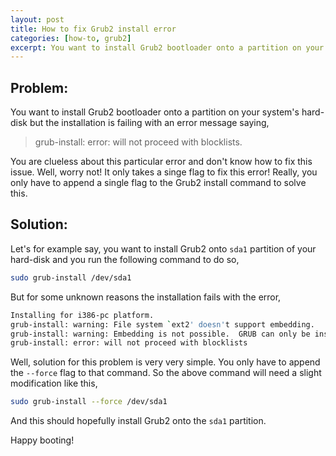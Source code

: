 ```yaml
---
layout: post
title: How to fix Grub2 install error
categories: [how-to, grub2]
excerpt: You want to install Grub2 bootloader onto a partition on your system's hard-disk but the installation is failing with an error message complaining about something called blocklists and you are 100% clueless about this blocklists thing and don't know how to fix this issue. Well, worry not! It only takes a singe flag to fix this error!
---
```


## Problem:

You want to install Grub2 bootloader onto a partition on your system's hard-disk but the installation is failing with an error message saying,  
> grub-install: error: will not proceed with blocklists.

You are clueless about this particular error and don't know how to fix this issue. Well, worry not! It only takes a singe flag to fix this error! Really, you only have to append a single flag to the Grub2 install command to solve this.  

## Solution:

Let's for example say, you want to install Grub2 onto <code>sda1</code> partition of your hard-disk and you run the following command to do so,  
```bash
sudo grub-install /dev/sda1
```
But for some unknown reasons the installation fails with the error,  
```bash
Installing for i386-pc platform.
grub-install: warning: File system `ext2' doesn't support embedding.
grub-install: warning: Embedding is not possible.  GRUB can only be installed in this setup by using blocklists.  However, blocklists are UNRELIABLE and their use is discouraged..
grub-install: error: will not proceed with blocklists
```
Well, solution for this problem is very very simple. You only have to append the <code>--force</code> flag to that command. So the above command will need a slight modification like this,  
```bash
sudo grub-install --force /dev/sda1
```
And this should hopefully install Grub2 onto the <code>sda1</code> partition.  

Happy booting!  

